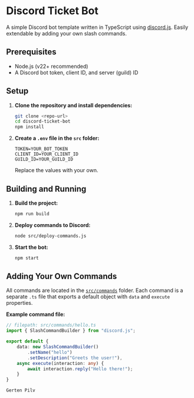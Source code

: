 # Discord Ticket Bot

A simple Discord bot template written in TypeScript using [discord.js](https://discord.js.org/). Easily extendable by adding your own slash commands.

## Prerequisites

- Node.js (v22+ recommended)
- A Discord bot token, client ID, and server (guild) ID

## Setup

1. **Clone the repository and install dependencies:**
   ```sh
   git clone <repo-url>
   cd discord-ticket-bot
   npm install
   ```

2. **Create a `.env` file in the `src` folder:**
   ```
   TOKEN=YOUR_BOT_TOKEN
   CLIENT_ID=YOUR_CLIENT_ID
   GUILD_ID=YOUR_GUILD_ID
   ```
   Replace the values with your own.

## Building and Running

1. **Build the project:**
   ```sh
   npm run build
   ```

2. **Deploy commands to Discord:**
   ```sh
   node src/deploy-commands.js
   ```

3. **Start the bot:**
   ```sh
   npm start
   ```

## Adding Your Own Commands

All commands are located in the [`src/commands`](src/commands) folder. Each command is a separate `.ts` file that exports a default object with `data` and `execute` properties.

**Example command file:**

````typescript
// filepath: src/commands/hello.ts
import { SlashCommandBuilder } from "discord.js";

export default {
    data: new SlashCommandBuilder()
        .setName("hello")
        .setDescription("Greets the user!"),
    async execute(interaction: any) {
        await interaction.reply("Hello there!");
    }
}

Gerten Pilv
